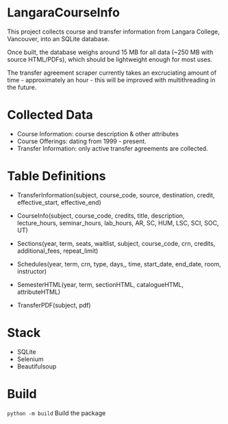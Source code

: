# LangaraCourseInfo

This project collects course and transfer information from Langara College, Vancouver, into an SQLite database.

Once built, the database weighs around 15 MB for all data (~250 MB with source HTML/PDFs), which should be lightweight enough for most uses.

The transfer agreement scraper currently takes an excruciating amount of time - approximately an hour - this will be improved with multithreading in the future.

# Collected Data

 - Course Information: course description & other attributes
 - Course Offerings: dating from 1999 - present.
 - Transfer Information: only active transfer agreements are collected.

# Table Definitions
 - TransferInformation(subject, course_code, source, destination, credit, effective_start, effective_end)
 - CourseInfo(subject, course_code, credits, title, description, lecture_hours, seminar_hours, lab_hours, AR, SC, HUM, LSC, SCI, SOC, UT)
 - Sections(year, term, seats, waitlist, subject, course_code, crn, credits, additional_fees, repeat_limit)
 - Schedules(year, term, crn, type, days,, time, start_date, end_date, room, instructor)

 - SemesterHTML(year, term, sectionHTML, catalogueHTML, attributeHTML)
 - TransferPDF(subject, pdf)

# Stack  
 - SQLite
 - Selenium
 - Beautifulsoup

# Build
`python -m build` Build the package
